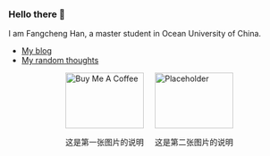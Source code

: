 ### Hello there 👋 

I am Fangcheng Han, a master student in Ocean University of China.

+ [My blog](http://rainy.works/)
+ [My random thoughts](http://rainyhfc.tech/)

<div style="display: flex; justify-content: center; gap: 20px; align-items: center;">
    <div style="height: 100px;">
        <img src="weixin.png" alt="Buy Me A Coffee" style="height: 100%; width: auto;">
        <p>这是第一张图片的说明</p>
    </div>
    <div style="height: 100px;">
        <img src="zhihu.jpg" alt="Placeholder" style="height: 100%; width: auto;">
        <p>这是第二张图片的说明</p>
    </div>
</div>
